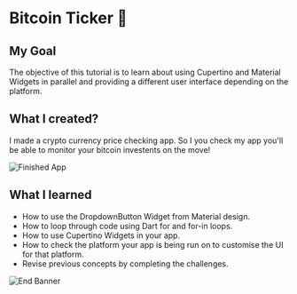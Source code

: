 # Bitcoin Ticker 🤑

## My Goal

The objective of this tutorial is to learn about using Cupertino and Material Widgets in parallel and providing a different user interface depending on the platform.


## What I created?

I made a crypto currency price checking app. So I you check my app you'll be able to monitor your bitcoin investents on the move!

![Finished App](https://github.com/londonappbrewery/Images/blob/master/bitcoin-flutter-demo.gif)

## What I learned

- How to use the DropdownButton Widget from Material design.
- How to loop through code using Dart for and for-in loops.
- How to use Cupertino Widgets in your app.
- How to check the platform your app is being run on to customise the UI for that platform.
- Revise previous concepts by completing the challenges.

![End Banner](https://github.com/londonappbrewery/Images/blob/master/readme-end-banner.png)
